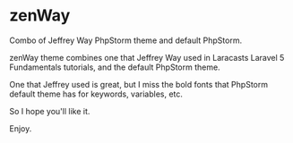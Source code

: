 # zenWay
Combo of Jeffrey Way PhpStorm theme and default PhpStorm.

zenWay theme combines one that Jeffrey Way used in Laracasts Laravel 5 Fundamentals tutorials, and the default PhpStorm theme.

One that Jeffrey used is great, but I miss the bold fonts that PhpStorm default theme has for keywords, variables, etc.

So I hope you'll like it.

Enjoy.
